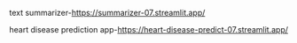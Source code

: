 text summarizer-https://summarizer-07.streamlit.app/




heart disease prediction app-https://heart-disease-predict-07.streamlit.app/
